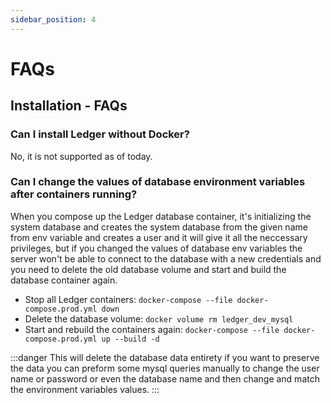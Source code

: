 ```yaml
---
sidebar_position: 4
---
```


# FAQs

## Installation - FAQs

### Can I install Ledger without Docker?

No, it is not supported as of today.

### Can I change the values of database environment variables after containers running?

When you compose up the Ledger database container, it's initializing the system database and creates the system database from the given name from env variable and creates a user and it will give it all the neccessary privileges, but if you changed the values of database env variables the server won't be able to connect to the database with a new credentials and you need to delete the old database volume and start and build the database container again.

- Stop all Ledger containers: `docker-compose --file docker-compose.prod.yml down`
- Delete the database volume: `docker volume rm ledger_dev_mysql`
- Start and rebuild the containers again: `docker-compose --file docker-compose.prod.yml up --build -d`

:::danger
This will delete the database data entirety if you want to preserve the data you can preform some mysql queries manually to change the user name or password or even the database name and then change and match the environment variables values.
:::